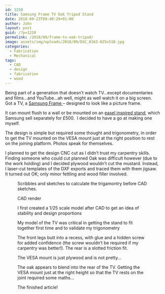 ```yaml
---
id: 1210
title: Samsung Frame TV Oak Tripod Stand
date: 2018-09-23T09:40:29+01:00
author: John
layout: post
guid: /?p=1210
permalink: /2018/09/frame-tv-oak-tripod/
image: assets/img/uploads/2018/09/DSC_0163-825x510.jpg
categories:
  - Fabrication
  - Mechanical
tags:
  - CAD
  - design
  - fabrication
  - wood
---
```

Being part of a generation that doesn&#8217;t watch TV&#8230;except documentaries and films&#8230;and YouTube&#8230;ah well, might as well watch it on a big screen. Got a TV, a [Samsung Frame&nbsp;](https://www.samsung.com/uk/tvs/the-frame/highlights/)&#8211; designed to look like a picture frame.

It can mount flush to a wall or be mounted on an [easel inspired stand](https://www.samsung.com/uk/tv-accessories/studio-stand-vg-stm11b), which Samsung sell separately for £500.&nbsp; I decided to have a go at making one myself.

The design is simple but required some thought and trigonometry, in order to get the TV mounted on the VESA mount just at the right position to rest on the joining platform. Photos speak for themselves.

I planned to get the design CNC cut as I didn&#8217;t trust my carpentry skills. Finding someone who could cut planned Oak was difficult however (due to the work holding) and I decided plywood wouldn&#8217;t cut the mustard. Instead, I laser-cut templates of the DXF exports and traced them with them jigsaw. It turned out OK; only minor fettling and wood filler involved.

<figure><a href="/assets/img/uploads/2018/09/IMG_1627.jpg"><img loading="lazy" src="/assets/img/uploads/2018/09/IMG_1627.jpg" alt="" data-id="1219" data-link="/2018/09/frame-tv-oak-tripod/img_1627/" class="wp-image-1219" srcset="/assets/img/uploads/2018/09/IMG_1627.jpg 4032w, /assets/img/uploads/2018/09/IMG_1627-300x225.jpg 300w, /assets/img/uploads/2018/09/IMG_1627-768x576.jpg 768w, /assets/img/uploads/2018/09/IMG_1627-1024x768.jpg 1024w" sizes="(max-width: 4032px) 100vw, 4032px" /></a><figcaption>Scribbles and sketches to calculate the trigamontry before CAD sketches.</figcaption></figure>
<figure><a href="/assets/img/uploads/2018/09/assembly_2018-Aug-27_08-27-42PM-000_CustomizedView22792228695.png"><img loading="lazy" src="/assets/img/uploads/2018/09/assembly_2018-Aug-27_08-27-42PM-000_CustomizedView22792228695.png" alt="" data-id="1220" data-link="/2018/09/frame-tv-oak-tripod/assembly_2018-aug-27_08-27-42pm-000_customizedview22792228695/" class="wp-image-1220" srcset="/assets/img/uploads/2018/09/assembly_2018-Aug-27_08-27-42PM-000_CustomizedView22792228695.png 932w, /assets/img/uploads/2018/09/assembly_2018-Aug-27_08-27-42PM-000_CustomizedView22792228695-300x157.png 300w, /assets/img/uploads/2018/09/assembly_2018-Aug-27_08-27-42PM-000_CustomizedView22792228695-768x402.png 768w" sizes="(max-width: 932px) 100vw, 932px" /></a><figcaption>CAD render</figcaption></figure>
<figure><a href="/assets/img/uploads/2018/09/DSC_0178-1.jpg"><img loading="lazy" src="/assets/img/uploads/2018/09/DSC_0178-1.jpg" alt="" data-id="1217" data-link="/2018/09/frame-tv-oak-tripod/dsc_0178-2/" class="wp-image-1217" srcset="/assets/img/uploads/2018/09/DSC_0178-1.jpg 6000w, /assets/img/uploads/2018/09/DSC_0178-1-300x200.jpg 300w, /assets/img/uploads/2018/09/DSC_0178-1-768x512.jpg 768w, /assets/img/uploads/2018/09/DSC_0178-1-1024x683.jpg 1024w" sizes="(max-width: 6000px) 100vw, 6000px" /></a><figcaption>I first created a 1/25 scale model after CAD to get an idea of stability and design proportions</figcaption></figure>

<figure><a href="/assets/img/uploads/2018/09/DSC_0181.jpg"><img loading="lazy" src="/assets/img/uploads/2018/09/DSC_0181.jpg" alt="" data-id="1216" data-link="/2018/09/frame-tv-oak-tripod/dsc_0181/" class="wp-image-1216" srcset="/assets/img/uploads/2018/09/DSC_0181.jpg 6000w, /assets/img/uploads/2018/09/DSC_0181-300x200.jpg 300w, /assets/img/uploads/2018/09/DSC_0181-768x512.jpg 768w, /assets/img/uploads/2018/09/DSC_0181-1024x683.jpg 1024w" sizes="(max-width: 6000px) 100vw, 6000px" /></a><figcaption>My model of the TV was critical in getting the stand to fit together first time and to validate my trigonometry </figcaption></figure>

<figure><a href="/assets/img/uploads/2018/09/DSC_0139.jpg"><img loading="lazy" src="/assets/img/uploads/2018/09/DSC_0139.jpg" alt="" data-id="1213" data-link="/2018/09/frame-tv-oak-tripod/dsc_0139/" class="wp-image-1213" srcset="/assets/img/uploads/2018/09/DSC_0139.jpg 5873w, /assets/img/uploads/2018/09/DSC_0139-300x200.jpg 300w, /assets/img/uploads/2018/09/DSC_0139-768x512.jpg 768w, /assets/img/uploads/2018/09/DSC_0139-1024x683.jpg 1024w" sizes="(max-width: 5873px) 100vw, 5873px" /></a><figcaption>The front legs butt into a recess, with glue and a hidden screw for added confidence (the screw wouldn&#8217;t be required if my carpentry was better!). The rear is a slotted friction fit.</figcaption></figure>

<figure><a href="/assets/img/uploads/2018/09/DSC_0134.jpg"><img loading="lazy" src="/assets/img/uploads/2018/09/DSC_0134.jpg" alt="" data-id="1218" data-link="/2018/09/frame-tv-oak-tripod/dsc_0134/" class="wp-image-1218" srcset="/assets/img/uploads/2018/09/DSC_0134.jpg 4000w, /assets/img/uploads/2018/09/DSC_0134-200x300.jpg 200w, /assets/img/uploads/2018/09/DSC_0134-768x1152.jpg 768w, /assets/img/uploads/2018/09/DSC_0134-683x1024.jpg 683w" sizes="(max-width: 4000px) 100vw, 4000px" /></a><figcaption>The VESA mount is just plywood and is not pretty&#8230;</figcaption></figure>

<figure><a href="/assets/img/uploads/2018/09/DSC_0159.jpg"><img loading="lazy" src="/assets/img/uploads/2018/09/DSC_0159.jpg" alt="" data-id="1214" data-link="/2018/09/frame-tv-oak-tripod/dsc_0159/" class="wp-image-1214" srcset="/assets/img/uploads/2018/09/DSC_0159.jpg 5355w, /assets/img/uploads/2018/09/DSC_0159-300x212.jpg 300w, /assets/img/uploads/2018/09/DSC_0159-768x542.jpg 768w, /assets/img/uploads/2018/09/DSC_0159-1024x722.jpg 1024w" sizes="(max-width: 5355px) 100vw, 5355px" /></a><figcaption>The oak appears to blend into the rear of the TV. Getting the VESA mount just at the right height so that the TV rests on the joint required some maths&#8230;</figcaption></figure>

<figure class="wp-block-image">
<img loading="lazy" src="/assets/img/uploads/2018/09/DSC_0163.jpg" alt="" class="wp-image-1212" srcset="/assets/img/uploads/2018/09/DSC_0163.jpg 5534w, /assets/img/uploads/2018/09/DSC_0163-300x198.jpg 300w, /assets/img/uploads/2018/09/DSC_0163-768x508.jpg 768w, /assets/img/uploads/2018/09/DSC_0163-1024x677.jpg 1024w" sizes="(max-width: 5534px) 100vw, 5534px" /><figcaption>The finished article!</figcaption></figure>
